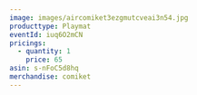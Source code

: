 ```yaml
---
image: images/aircomiket3ezgmutcveai3n54.jpg
producttype: Playmat
eventId: iuq6O2mCN
pricings:
  - quantity: 1
    price: 65
asin: s-nFoC5d8hq
merchandise: comiket
---
```

